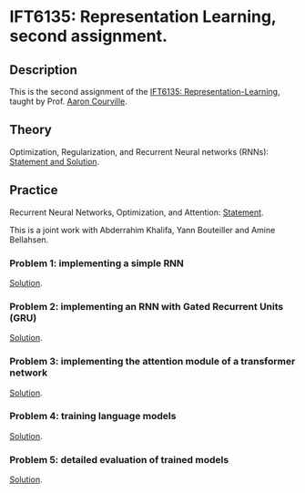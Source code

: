 # IFT6135: Representation Learning, second assignment.

## Description

This is the second assignment of the [IFT6135: Representation-Learning](https://sites.google.com/mila.quebec/ift6135), taught by Prof. [Aaron Courville](https://mila.quebec/en/person/aaron-courville/).

## Theory

Optimization, Regularization, and Recurrent Neural networks (RNNs): [Statement and Solution](https://github.com/Sanaelotfi/Representation-Learning-HW2/blob/master/IFT6135_HW2_Theory.pdf).


## Practice

Recurrent Neural Networks, Optimization, and Attention: [Statement](https://github.com/Sanaelotfi/Representation-Learning-HW2/blob/master/HW2_practice_statement.pdf).

This is a joint work with Abderrahim Khalifa, Yann Bouteiller and Amine Bellahsen. 

### Problem 1: implementing a simple RNN

[Solution](https://github.com/Sanaelotfi/Representation-Learning-HW2/blob/master/Problem1-2-3.ipynb).


### Problem 2: implementing an RNN with Gated Recurrent Units (GRU)

[Solution](https://github.com/Sanaelotfi/Representation-Learning-HW2/blob/master/Problem1-2-3.ipynb).

### Problem 3: implementing the attention module of a transformer network 

[Solution](https://github.com/Sanaelotfi/Representation-Learning-HW2/blob/master/Problem1-2-3.ipynb).

### Problem 4: training language models

[Solution](https://github.com/Sanaelotfi/Representation-Learning-HW2/blob/master/Problem4.ipynb).

### Problem 5: detailed evaluation of trained models

[Solution](https://github.com/Sanaelotfi/Representation-Learning-HW2/blob/master/Problem%205.ipynb).
